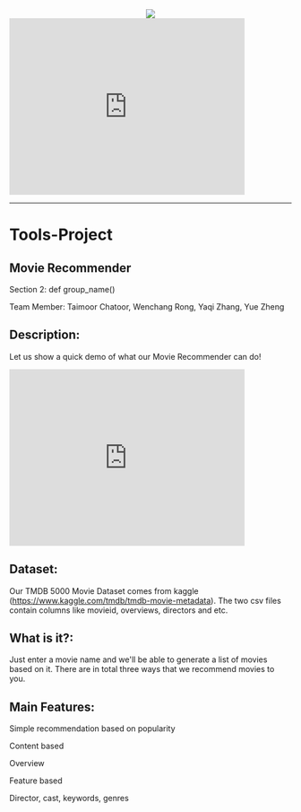 <div align="center">
  <img src="https://pbs.twimg.com/media/DtYt8ywWwAA4xk0.jpg"><br>
</div>
<iframe width="420" height="315" src="https://youtu.be/xVW1FXe6zi4" frameborder=“0” allowfullscreen></iframe>

-----------------
# Tools-Project

## Movie Recommender
Section 2: def group_name()

Team Member: Taimoor Chatoor, Wenchang Rong, Yaqi Zhang, Yue Zheng

## Description:
Let us show a quick demo of what our Movie Recommender can do!

<iframe width="420" height="315" src="https://youtu.com/embed/xVW1FXe6zi4" frameborder=“0” allowfullscreen></iframe>
	
## Dataset:
Our TMDB 5000 Movie Dataset comes from kaggle (https://www.kaggle.com/tmdb/tmdb-movie-metadata). The two csv files contain columns like movieid, overviews, directors and etc.

## What is it?:
Just enter a movie name and we'll be able to generate a list of movies based on it. There are in total three ways that we recommend movies to you.

## Main Features:
Simple recommendation based on popularity

Content based

Overview

Feature based

Director, cast, keywords, genres


